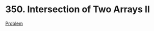 # 350. Intersection of Two Arrays II

[Problem](https://leetcode.com/problems/intersection-of-two-arrays-ii/)
